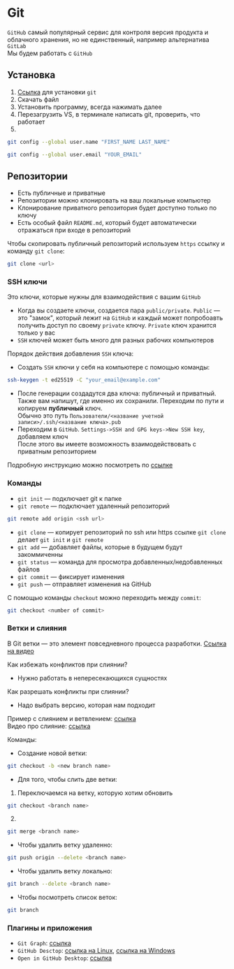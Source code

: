 # Git

`GitHub` самый популярный сервис для контроля версия продукта и облачного хранения, но не единственный, например альтернатива `GitLab` \
Мы будем работать с `GitHub`

## Установка

1. [Ссылка](https://git-scm.com/downloads) для установки `git`
2. Скачать файл
3. Установить программу, всегда нажимать далее
4. Перезагрузить VS, в терминале написать git, проверить, что работает
5.

```sh
git config --global user.name "FIRST_NAME LAST_NAME"
```

```sh
git config --global user.email "YOUR_EMAIL"
```

## Репозитории

- Есть публичные и приватные
- Репозитории можно клонировать на ваш локальные компьютер
- Клонирование приватного репозитория будет доступно только по ключу
- Есть особый файл `README.md`, который будет автоматически отражаться при входе в репозиторий

Чтобы скопировать публичный репозиторий используем `https` ссылку и команду `git clone`:

```sh
git clone <url>
```

### SSH ключи

Это ключи, которые нужны для взаимодействия с вашим `GitHub`

- Когда вы создаете ключи, создается пара `public/private`. `Public` — это "замок", который лежит на `GitHub` и каждый может попробоавть получить доступ по своему `private` ключу. `Private` ключ хранится только у вас
- `SSH` ключей может быть много для разных рабочих компьютеров

Порядок действия добавления `SSH` ключа:

- Создать `SSH` ключи у себя на компьютере с помощью команды:

 ```sh
 ssh-keygen -t ed25519 -C "your_email@example.com"
 ```

- После генерации создадутся два ключа: публичный и приватный. Также вам напишут, где именно их сохранили. Переходим по пути и копируем **публичный** ключ. \
Обычно это путь `Пользователи/<название учетной записи>/.ssh/<название ключа>.pub`
- Переходим в `GitHub`. `Settings->SSH and GPG keys->New SSH key`, добавляем ключ \
После этого вы имеете возможность взаимодействовать с приватным репозиторием

Подробную инструкцию можно посмотреть по [ссылке](https://bogdanov-blog.ru/generatsiya-ssh-klyuchej-dlya-github/)

### Команды

- `git init` — подключает git к папке
- `git remote` —  подключает удаленный репозиторий

```sh
git remote add origin <ssh url>
```

- `git clone` — копирует репозиторий по ssh или https ссылке
`git clone` делает `git init` и `git remote`
- `git add` — добавляет файлы, которые в будущем будут закоммиченны
- `git status` — команда для просмотра добавленных/недобавленных файлов
- `git commit` — фиксирует изменения
- `git push` — отправляет изменения на GitHub

С помощью команды `checkout` можно переходить между `commit`:

```sh
git checkout <number of commit>
```

### Ветки и слияния

В Git ветки — это элемент повседневного процесса разработки.
[Ссылка на видео](https://www.youtube.com/watch?v=ydtgQSaUzw0)

Как избежать конфликтов при слиянии?

- Нужно работать в непересекающихся сущностях

Как разрешать конфликты при слиянии?

- Надо выбрать версию, которая нам подходит

Пример с слиянием и ветвлением: [ссылка](https://git-scm.com/book/ru/v2/%D0%92%D0%B5%D1%82%D0%B2%D0%BB%D0%B5%D0%BD%D0%B8%D0%B5-%D0%B2-Git-%D0%9E%D1%81%D0%BD%D0%BE%D0%B2%D1%8B-%D0%B2%D0%B5%D1%82%D0%B2%D0%BB%D0%B5%D0%BD%D0%B8%D1%8F-%D0%B8-%D1%81%D0%BB%D0%B8%D1%8F%D0%BD%D0%B8%D1%8F) \
Видео про слияние: [ссылка](https://www.youtube.com/watch?v=g--N6QHbt6Q)

Команды:

- Создание новой ветки:

```sh
git checkout -b <new branch name>
```

- Для того, чтобы слить две ветки:

1. Переключаемся на ветку, которую хотим обновить

```sh
git checkout <branch name>
```

2.

```sh
git merge <branch name>
```

- Чтобы удалить ветку удаленно:

```sh
git push origin --delete <branch name>
```

- Чтобы удалить ветку локально:

```sh
git branch --delete <branch name>
```

- Чтобы посмотреть список веток:

```sh
git branch
```

### Плагины и приложения

- `Git Graph`: [ссылка](https://marketplace.visualstudio.com/items?itemName=mhutchie.git-graph)
- `GitHub Desctop`: [ссылка на Linux](https://gist.github.com/berkorbay/6feda478a00b0432d13f1fc0a50467f1), [ссылка на Windows](https://desktop.github.com/)
- `Open in GitHub Desktop`: [ссылка](https://marketplace.visualstudio.com/items?itemName=wraith13.open-in-github-desktop)
